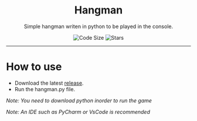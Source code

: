 <div align="center">
  <!--Title -->
  <h1>Hangman</h1>
  <p>Simple hangman writen in python to be played in the console.</p>

  <!-- Fancy badges -->
<img src="https://img.shields.io/github/languages/code-size/cqb13/Python-Hangman" alt="Code Size">
<img src="https://img.shields.io/github/stars/cqb13/Python-Hangman" alt="Stars">
</div>

<hr />

# How to use
- Download the latest [release](/../../releases).
- Run the hangman.py file.

*Note: You need to download python inorder to run the game*

*Note: An IDE such as PyCharm or VsCode is recommended*
